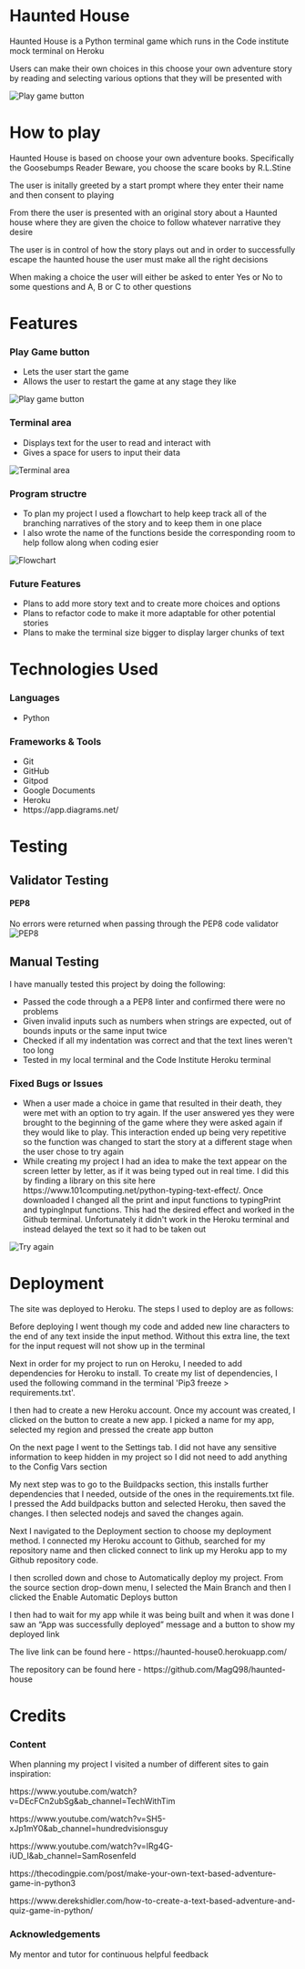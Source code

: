 Haunted House
=====

<p>Haunted House is a Python terminal game which runs in the Code institute mock terminal on Heroku</p>
<p>Users can make their own choices in this choose your own adventure story by reading and selecting various options that they will be presented with</p>
<img src="assets/images/responsive.JPG" alt="Play game button" style="max-width:100%;">

How to play
======

<p>Haunted House is based on choose your own adventure books. Specifically the Goosebumps Reader Beware, you choose the scare books by R.L.Stine</p>
<p>The user is initally greeted by a start prompt where they enter their name and then consent to playing</p>
<p>From there the user is presented with an original story about a Haunted house where they are given the choice to follow whatever narrative they desire</p>
<p>The user is in control of how the story plays out and in order to successfully escape the haunted house the user must make all the right decisions</p>
<p>When making a choice the user will either be asked to enter Yes or No to some questions and A, B or C to other questions</p>

Features
======

### Play Game button

<ul>
<li>Lets the user start the game</li>
<li>Allows the user to restart the game at any stage they like</li>
</ul>
<img src="assets/images/play_button.JPG" alt="Play game button" style="max-width:100%;">

### Terminal area

<ul>
<li>Displays text for the user to read and interact with</li>
<li>Gives a space for users to input their data</li>
</ul>
<img src="assets/images/terminal.JPG" alt="Terminal area" style="max-width:100%;">

### Program structre

<ul>
<li>To plan my project I used a flowchart to help keep track all of the branching narratives of the story and to keep them in one place</li>
<li>I also wrote the name of the functions beside the corresponding room to help follow along when coding esier</li>
</ul>
<img src="assets/images/flowchart.jpg" alt="Flowchart" style="max-width:100%;">

### Future Features

<ul>
<li>Plans to add more story text and to create more choices and options</li>
<li>Plans to refactor code to make it more adaptable for other potential stories</li>
<li>Plans to make the terminal size bigger to display larger chunks of text</li>
</ul>

Technologies Used
======

### Languages

<ul>
<li>Python</li>
</ul>

### Frameworks & Tools

<ul>
<li>Git</li>
<li>GitHub</li>
<li>Gitpod</li>
<li>Google Documents</li>
<li>Heroku</li>
<li>https://app.diagrams.net/</li>
</ul>

Testing
======

## Validator Testing

#### PEP8
No errors were returned when passing through the PEP8 code validator
<img src="assets/images/pep8.JPG" alt="PEP8" style="max-width:100%;">

## Manual Testing

I have manually tested this project by doing the following:
<ul>
<li>Passed the code through a a PEP8 linter and confirmed there were no problems</li>
<li>Given invalid inputs such as numbers when strings are expected, out of bounds inputs or the same input twice</li>
<li>Checked if all my indentation was correct and that the text lines weren't too long</li>
<li>Tested in my local terminal and the Code Institute Heroku terminal</li>

</ul>

### Fixed Bugs or Issues

<ul>
<li>When a user made a choice in game that resulted in their death, they were met with an option to try again. If the user answered yes they were brought to the beginning of the game where they were asked again if they would like to play. This interaction ended up being very repetitive so the function was changed to start the story at a different stage when the user chose to try again</li>
<li>While creating my project I had an idea to make the text appear on the screen letter by letter, as if it was being typed out in real time. I did this by finding a library on this site here https://www.101computing.net/python-typing-text-effect/. Once downloaded I changed all the print and input functions to typingPrint and typingInput functions. This had the desired effect and worked in the Github terminal. Unfortunately it didn't work in the Heroku terminal and instead delayed the text so it had to be taken out</li>
</ul>
<img src="assets/images/try_again.JPG" alt="Try again" style="max-width:100%;">

Deployment
======

<p>The site was deployed to Heroku. The steps I used to deploy are as follows:</p>
<p>Before deploying I went though my code and added new line characters to the end of any text inside the input method. Without this extra line, the text for the input request will not show up in the terminal</p>
<p>Next in order for my project to run on Heroku, I needed to add dependencies for Heroku to install. To create my list of dependencies, I used the following command in the terminal 'Pip3 freeze > requirements.txt'.</p>
<p>I then had to create a new Heroku account. Once my account was created, I clicked on the button to create a new app. I picked a name for my app, selected my region and pressed the create app button</p>
<p>On the next page I went to the Settings tab. I did not have any sensitive information to keep hidden in my project so I did not need to add anything to the Config Vars section</p>
<p>My next step was to go to the Buildpacks section, this installs further dependencies that I needed, outside of the ones in the requirements.txt file. I pressed the Add buildpacks button and selected Heroku, then saved the changes. I then selected nodejs and saved the changes again.</p>
<p>Next I navigated to the Deployment section to choose my deployment method. I connected my Heroku account to Github, searched for my repository name and then clicked connect to link up my Heroku app to my Github repository code.</p>
<p>I then scrolled down and chose to Automatically deploy my project. From the source section drop-down menu, I selected the Main Branch and then I clicked the Enable Automatic Deploys button</p>
<p>I then had to wait for my app while it was being built and when it was done I saw an “App was  successfully deployed” message and a button to show my deployed link</p>

<p>The live link can be found here - https://haunted-house0.herokuapp.com/</p>
<p>The repository can be found here - https://github.com/MagQ98/haunted-house</p>

Credits
======

### Content

<p>When planning my project I visited a number of different sites to gain inspiration:</p>
<p>https://www.youtube.com/watch?v=DEcFCn2ubSg&ab_channel=TechWithTim</p>
<p>https://www.youtube.com/watch?v=SH5-xJp1mY0&ab_channel=hundredvisionsguy</p>
<p>https://www.youtube.com/watch?v=IRg4G-iUD_I&ab_channel=SamRosenfeld</p>
<p>https://thecodingpie.com/post/make-your-own-text-based-adventure-game-in-python3</p>
<p>https://www.derekshidler.com/how-to-create-a-text-based-adventure-and-quiz-game-in-python/</p>


### Acknowledgements

My mentor and tutor for continuous helpful feedback